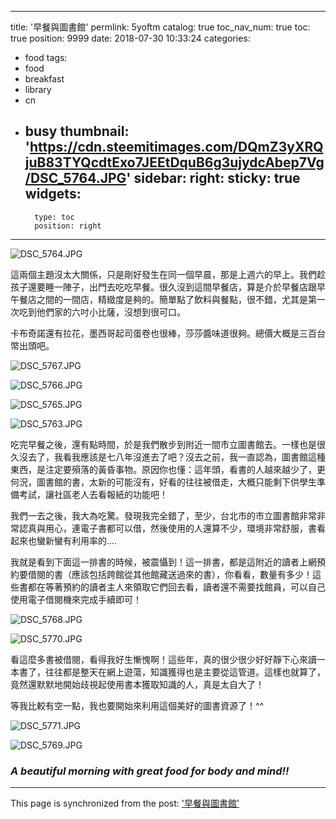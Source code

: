 
---
title: '早餐與圖書館'
permlink: 5yoftm
catalog: true
toc_nav_num: true
toc: true
position: 9999
date: 2018-07-30 10:33:24
categories:
- food
tags:
- food
- breakfast
- library
- cn
- busy
thumbnail: 'https://cdn.steemitimages.com/DQmZ3yXRQjuB83TYQcdtExo7JEEtDquB6g3ujydcAbep7Vg/DSC_5764.JPG'
sidebar:
    right:
        sticky: true
widgets:
    -
        type: toc
        position: right
---


![DSC_5764.JPG](https://cdn.steemitimages.com/DQmZ3yXRQjuB83TYQcdtExo7JEEtDquB6g3ujydcAbep7Vg/DSC_5764.JPG)

這兩個主題沒太大關係，只是剛好發生在同一個早晨，那是上週六的早上。我們趁孩子還要睡一陣子，出門去吃吃早餐。很久沒到這間早餐店，算是介於早餐店跟早午餐店之間的一間店，精緻度是夠的。簡單點了飲料與餐點，很不錯，尤其是第一次吃到他們家的六吋小比薩，沒想到很可口。

卡布奇諾還有拉花，墨西哥起司蛋卷也很棒，莎莎醬味道很夠。總價大概是三百台幣出頭吧。

![DSC_5767.JPG](https://cdn.steemitimages.com/DQmWPu2VbUviEuQBzfmY3xV5XexQY8R2eAagREidLRydhd5/DSC_5767.JPG)

![DSC_5766.JPG](https://cdn.steemitimages.com/DQmc5zXJQTHcQKd8S9o3Sw5SxYGGbvaPYCt9Ft7KB3mguDC/DSC_5766.JPG)

![DSC_5765.JPG](https://cdn.steemitimages.com/DQmRAQTYz4E2xGeKLif9er2Ri4VthDS98q4obipgQMkH8Bh/DSC_5765.JPG)

![DSC_5763.JPG](https://cdn.steemitimages.com/DQmURmQQqZorJuJhj2vb2N2sJexQgefJnALFjTxvXnJZvyG/DSC_5763.JPG)

吃完早餐之後，還有點時間，於是我們散步到附近一間市立圖書館去。一樣也是很久沒去了，我看我應該是七八年沒進去了吧？沒去之前，我一直認為，圖書館這種東西，是注定要殞落的黃昏事物。原因你也懂：這年頭，看書的人越來越少了，更何況，圖書館的書，太新的可能沒有，好看的往往被借走，大概只能剩下供學生準備考試，讓社區老人去看報紙的功能吧！

我們一去之後，我大為吃驚。發現我完全錯了，至少，台北市的市立圖書館非常非常認真與用心，連電子書都可以借，然後使用的人還算不少，環境非常舒服，書看起來也蠻新蠻有利用率的.... 

我就是看到下面這一排書的時候，被震懾到！這一排書，都是這附近的讀者上網預約要借閱的書（應該包括跨館從其他館藏送過來的書），你看看，數量有多少！這些書都在等著預約的讀者主人來領取它們回去看，讀者還不需要找館員，可以自己使用電子借閱機來完成手續即可！

![DSC_5768.JPG](https://cdn.steemitimages.com/DQmS3YN4vBiaAbVdxi5y7WWe6wTpDF2iKJy92Y216gpAezi/DSC_5768.JPG)

![DSC_5770.JPG](https://cdn.steemitimages.com/DQmf5Mae4dPq3ZsW9gGdHaZkDaKoygaqPxcbqJu7sgeMjqf/DSC_5770.JPG)

看這麼多書被借閱，看得我好生慚愧啊！這些年，真的很少很少好好靜下心來讀一本書了，往往都是整天在網上遊蕩，知識獲得也是主要從這管道。這樣也就算了，竟然還默默地開始歧視起使用書本獲取知識的人，真是太自大了！

等我比較有空一點，我也要開始來利用這個美好的圖書資源了！^^

![DSC_5771.JPG](https://cdn.steemitimages.com/DQmX9kNcNHLs4gDQttL91pZcqpnFSsq5oTcUyxD4BuubU1c/DSC_5771.JPG)

![DSC_5769.JPG](https://cdn.steemitimages.com/DQmZZkrSnApoDkvUXAeoUoXqihykHfZYFSZm7BhhdmPZjML/DSC_5769.JPG)

### *A beautiful morning with great food for body and mind!!*

- - -

This page is synchronized from the post: ['早餐與圖書館'](https://steemit.com/@deanliu/5yoftm)

